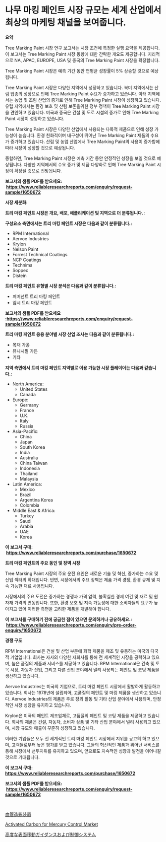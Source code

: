 <p><h1>나무 마킹 페인트 시장 규모는 세계 산업에서 최상의 마케팅 채널을 보여줍니다.</h1></p><p><strong>요약</strong></p>
<p><p>Tree Marking Paint 시장 연구 보고서는 시장 조건에 특정한 실행 요약을 제공합니다. 이 보고서는 Tree Marking Paint 시장 동향에 대한 간략한 개요도 제공합니다. 지리적으로 NA, APAC, EUROPE, USA 및 중국의 Tree Marking Paint 시장을 확장합니다. </p><p>Tree Marking Paint 시장은 예측 기간 동안 연평균 성장률이 5% 상승할 것으로 예상됩니다.</p><p>Tree Marking Paint 시장은 다양한 지역에서 성장하고 있습니다. 북미 지역에서는 산림 업종의 성장으로 인해 Tree Marking Paint 수요가 증가하고 있습니다. 아태 지역에서는 농업 및 조림 산업의 증가로 인해 Tree Marking Paint 시장이 성장하고 있습니다. 유럽 지역에서는 환경 보호 및 산림 보존을위한 정부 정책이 Tree Marking Paint 시장을 견인하고 있습니다. 미국과 중국은 건설 및 도로 시설의 증가로 인해 Tree Marking Paint 시장이 성장하고 있습니다.</p><p>Tree Marking Paint 시장은 다양한 산업에서 사용되는 다목적 제품으로 인해 성장 가능성이 높습니다. 환경 친화적이며 내구성이 뛰어난 Tree Marking Paint 제품의 수요가 증가하고 있습니다. 산림 및 농업 산업에서 Tree Marking Paint의 사용이 증가함에 따라 시장이 성장할 것으로 예상됩니다.</p><p>종합하면, Tree Marking Paint 시장은 예측 기간 동안 안정적인 성장을 보일 것으로 예상됩니다. 다양한 지역에서의 수요 증가 및 제품 다양화로 인해 Tree Marking Paint 시장이 확장될 것으로 전망됩니다.</p></p>
<p><strong>보고서의 샘플 PDF를 받으세요: &nbsp;<a href="https://www.reliableresearchreports.com/enquiry/request-sample/1650672">https://www.reliableresearchreports.com/enquiry/request-sample/1650672</a></strong></p>
<p><strong>시장 세분화:</strong></p>
<p><strong> 트리 마킹 페인트 시장은 개요, 배포, 애플리케이션 및 지역으로 더 분류됩니다. :</strong></p>
<p><strong>구성요소 측면에서는 트리 마킹 페인트 시장은 다음과 같이 분류됩니다.:</strong></p>
<p><ul><li>RPM International</li><li>Aervoe Industries</li><li>Krylon</li><li>Nelson Paint</li><li>Forrest Technical Coatings</li><li>NCP Coatings</li><li>Technima</li><li>Soppec</li><li>Distein</li></ul></p>
<p><strong> 트리 마킹 페인트 유형별 시장 분석은 다음과 같이 분류됩니다.:</strong></p>
<p><ul><li>퍼머넌트 트리 마킹 페인트</li><li>임시 트리 마킹 페인트</li></ul></p>
<p><strong>보고서의 샘플 PDF를 받으세요 :<a href="https://www.reliableresearchreports.com/enquiry/request-sample/1650672">https://www.reliableresearchreports.com/enquiry/request-sample/1650672</a></strong></p>
<p><strong> 트리 마킹 페인트 응용 분야별 시장 산업 조사는 다음과 같이 분류됩니다.:</strong></p>
<p><ul><li>목재 가공</li><li>뮤니시펄 가든</li><li>기타</li></ul></p>
<p><strong>지역 측면에서 트리 마킹 페인트 지역별로 이용 가능한 시장 플레이어는 다음과 같습니다.:</strong></p>
<p><ul>
    <li>
        North America:
        <ul>
            <li>United States</li>
            <li>Canada</li>
        </ul>
    </li>
    <li>
        Europe:
        <ul>
            <li>Germany</li>
            <li>France</li>
            <li>U.K.</li>
            <li>Italy</li>
            <li>Russia</li>
        </ul>
    </li>
    <li>
        Asia-Pacific:
        <ul>
            <li>China</li>
            <li>Japan</li>
            <li>South Korea</li>
            <li>India</li>
            <li>Australia</li>
            <li>China Taiwan</li>
            <li>Indonesia</li>
            <li>Thailand</li>
            <li>Malaysia</li>
        </ul>
    </li>
    <li>
        Latin America:
        <ul>
            <li>Mexico</li>
            <li>Brazil</li>
            <li>Argentina Korea</li>
            <li>Colombia</li>
        </ul>
    </li>
    <li>
        Middle East & Africa:
        <ul>
            <li>Turkey</li>
            <li>Saudi</li>
            <li>Arabia</li>
            <li>UAE</li>
            <li>Korea</li>
        </ul>
    </li>
    </ul></p>
<p><strong>이 보고서 구매: &nbsp;<a href="https://www.reliableresearchreports.com/purchase/1650672">https://www.reliableresearchreports.com/purchase/1650672</a></strong></p>
<p><strong>트리 마킹 페인트의 주요 동인 및 장벽 시장</strong></p>
<p><p>Tree Marking Paint 시장의 주요 운전 요인은 새로운 기술 및 혁신, 증가하는 수요 및 산업 섹터의 확대입니다. 반면, 시장에서의 주요 장벽은 제품 가격 경쟁, 환경 규제 및 지속 가능한 재료 사용입니다.</p><p>시장에서의 주요 도전은 증가하는 경쟁과 가격 압력, 불확실한 경제 여건 및 재료 및 원자재 가격의 변동입니다. 또한, 환경 보호 및 지속 가능성에 대한 소비자들의 요구가 높아지고 있어 이러한 측면을 고려한 제품을 개발해야 합니다.</p></p>
<p><strong>이 보고서를 구매하기 전에 궁금한 점이 있으면 문의하거나 공유하세요.: &nbsp;<a href="https://www.reliableresearchreports.com/enquiry/pre-order-enquiry/1650672">https://www.reliableresearchreports.com/enquiry/pre-order-enquiry/1650672</a></strong></p>
<p><strong>경쟁 구도</strong></p>
<p><p>RPM International은 건설 및 산업 부문에 화학 제품을 제조 및 유통하는 미국의 다국적 기업입니다. 회사는 자사의 다양한 자회사를 통해 전 세계적인 시장을 공략하고 있으며, 높은 품질의 제품과 서비스를 제공하고 있습니다. RPM International은 건축 및 토목 시장, 자동차 산업, 그리고 다른 산업 분야에서 널리 사용되는 페인트 및 코팅 제품을 생산하고 있습니다.</p><p>Aervoe Industries는 미국의 기업으로, 트리 마킹 페인트 시장에서 활발하게 활동하고 있습니다. 회사는 1978년에 설립되어, 고품질의 페인트 및 마킹 제품을 생산하고 있습니다. Aervoe Industries의 제품은 주로 장외 활동 및 기타 산업 분야에서 사용되며, 안정적인 시장 성장을 유지하고 있습니다.</p><p>Krylon은 미국의 페인트 제조업체로, 고품질의 페인트 및 코팅 제품을 제공하고 있습니다. 회사의 제품은 건설, 자동차, 소비자 상품 및 기타 산업 분야에서 널리 사용되고 있으며, 시장 규모와 매출이 꾸준히 성장하고 있습니다.</p><p>이러한 기업들은 모두 전 세계적인 트리 마킹 페인트 시장에서 지위를 공고히 하고 있으며, 고객들로부터 높은 평가를 받고 있습니다. 그들의 혁신적인 제품과 뛰어난 서비스를 통해 시장에서 선두지위를 유지하고 있으며, 앞으로도 지속적인 성장과 발전을 이어나갈 것으로 기대됩니다.</p></p>
<p><strong>이 보고서 구매: &nbsp; <a href="https://www.reliableresearchreports.com/purchase/1650672">https://www.reliableresearchreports.com/purchase/1650672</a></strong></p>
<p><strong>보고서의 샘플 PDF를 받으세요: &nbsp;<a href="https://www.reliableresearchreports.com/enquiry/request-sample/1650672">https://www.reliableresearchreports.com/enquiry/request-sample/1650672</a></strong><strong></strong></p>
<p>&nbsp;</p>
<p><p><a href="https://medium.com/@valeridd446677/%E8%A1%80%E7%AE%A1%E9%80%A0%E5%BD%B1%E8%A3%85%E7%BD%AE%E5%B8%82%E5%A0%B4-%E5%B8%82%E5%A0%B4cagr-%E5%B8%82%E5%A0%B4%E5%8B%95%E5%90%91-%E6%88%90%E9%95%B7%E6%88%A6%E7%95%A5%E3%81%AB%E9%96%A2%E3%81%99%E3%82%8B%E6%B4%9E%E5%AF%9F-e5fb80ec8e11">血管造影装置</a></p><p><a href="https://meowing-lemming-dd3.notion.site/Activated-Carbon-for-Mercury-Control-Market-A-Comprehensive-Report-of-its-Market-Share-Growth-Tre-4483f52eb1df4e43bfc990b447c74848">Activated Carbon for Mercury Control Market</a></p><p><a href="https://medium.com/@attyourniture/%E5%85%88%E9%80%B2%E7%9A%84%E3%81%AA%E5%9C%B0%E8%A1%A8%E7%A7%BB%E5%8B%95%E8%AA%98%E5%B0%8E%E3%81%8A%E3%82%88%E3%81%B3%E5%88%B6%E5%BE%A1%E3%82%B7%E3%82%B9%E3%83%86%E3%83%A0%E5%B8%82%E5%A0%B4%E3%83%AC%E3%83%9D%E3%83%BC%E3%83%88%E3%81%AF-%E3%81%93%E3%81%AE%E5%B8%82%E5%A0%B4%E3%81%AE%E6%9C%80%E6%96%B0%E3%83%88%E3%83%AC%E3%83%B3%E3%83%89%E3%81%A8%E6%88%90%E9%95%B7%E6%A9%9F%E4%BC%9A%E3%82%92%E6%98%8E%E3%82%89%E3%81%8B%E3%81%AB%E3%81%97%E3%81%BE%E3%81%99-5cd7876ec18e">高度な表面移動ガイダンスおよび制御システム</a></p></p>